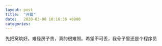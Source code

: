 ```yaml
---
layout: post
title:  "开篇"
date:   2020-03-08 10:16:36 +0800
categories: 
---
```

先把窝筑好。难怪房子贵，真的很难照。希望不可丢，我骨子里还是个程序员


